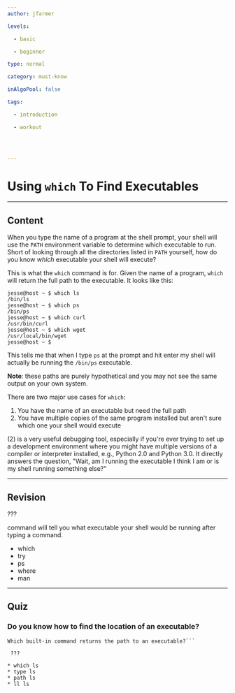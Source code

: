 ```yaml
---
author: jfarmer

levels:

  - basic

  - beginner

type: normal

category: must-know

inAlgoPool: false

tags:

  - introduction

  - workout




---
```


# Using `which` To Find Executables

---
## Content

When you type the name of a program at the shell prompt, your shell will use the `PATH` environment variable to determine which executable to run.  Short of looking through all the directories listed in `PATH` yourself, how do you know *which* executable your shell will execute?

This is what the `which` command is for.  Given the name of a program, `which` will return the full path to the executable.  It looks like this:

```console
jesse@host ~ $ which ls
/bin/ls
jesse@host ~ $ which ps
/bin/ps
jesse@host ~ $ which curl
/usr/bin/curl
jesse@host ~ $ which wget
/usr/local/bin/wget
jesse@host ~ $
```

This tells me that when I type `ps` at the prompt and hit enter my shell will actually be running the `/bin/ps` executable.

**Note**: these paths are purely hypothetical and you may not see the same output on your own system.

There are two major use cases for `which`:

1. You have the name of an executable but need the full path
2. You have multiple copies of the same program installed but aren't sure which one your shell would execute

(2) is a very useful debugging tool, especially if you're ever trying to set up a development environment where you might have multiple versions of a compiler or interpreter installed, e.g., Python 2.0 and Python 3.0.  It directly answers the question, "Wait, am I running the executable I think I am or is my shell running something else?"

---
## Revision

???

command will tell you what executable your shell would be running after typing a command.

* which
* try
* ps
* where
* man

---
## Quiz
### Do you know how to find the location of an executable?
```
Which built-in command returns the path to an executable?```

 ???

* which ls
* type ls
* path ls
* ll ls

